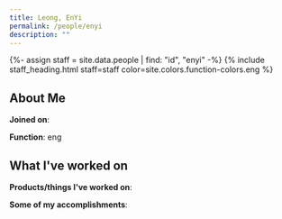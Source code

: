 ```yaml
---
title: Leong, EnYi
permalink: /people/enyi
description: ""
---
```


{%- assign staff = site.data.people | find: "id", "enyi" -%}
{% include staff_heading.html staff=staff color=site.colors.function-colors.eng %}

## About Me

**Joined on**: 

**Function**: eng

## What I've worked on

**Products/things I've worked on**:


**Some of my accomplishments**:


